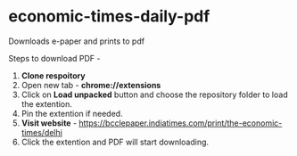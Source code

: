 # economic-times-daily-pdf
Downloads e-paper and prints to pdf

Steps to download PDF - 
1. **Clone respoitory**
2. Open new tab - **chrome://extensions**
3. Click on **Load unpacked** button and choose the repository folder to load the extention.
4. Pin the extention if needed.
5. **Visit website** - https://bcclepaper.indiatimes.com/print/the-economic-times/delhi
6. Click the extention and PDF will start downloading.
